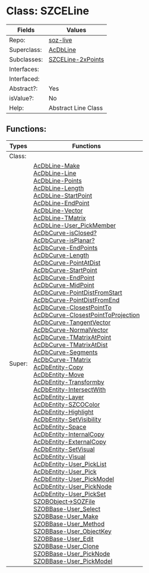 
# Class:	SZCELine

| Fields | Values |
| --------- | --------- |
| Repo: | [soz-live](/repos/soz-live.html) |
| Superclass: | [AcDbLine](AcDbLine.html) |
| Subclasses: | [SZCELine-2xPoints](SZCELine-2xPoints.html) |
| Interfaces: |  |
| Interfaced: |  |
| Abstract?: | Yes |
| isValue?: | No |
| Help: | Abstract Line Class |


## Functions:

| Types | Functions |
| --------- | --------- |
| Class: |  |
| Super: | [AcDbLine-Make](AcDbLine.html) <br> [AcDbLine-Line](AcDbLine.html) <br> [AcDbLine-Points](AcDbLine.html) <br> [AcDbLine-Length](AcDbLine.html) <br> [AcDbLine-StartPoint](AcDbLine.html) <br> [AcDbLine-EndPoint](AcDbLine.html) <br> [AcDbLine-Vector](AcDbLine.html) <br> [AcDbLine-TMatrix](AcDbLine.html) <br> [AcDbLine-User_PickMember](AcDbLine.html) <br> [AcDbCurve-isClosed?](AcDbCurve.html) <br> [AcDbCurve-isPlanar?](AcDbCurve.html) <br> [AcDbCurve-EndPoints](AcDbCurve.html) <br> [AcDbCurve-Length](AcDbCurve.html) <br> [AcDbCurve-PointAtDist](AcDbCurve.html) <br> [AcDbCurve-StartPoint](AcDbCurve.html) <br> [AcDbCurve-EndPoint](AcDbCurve.html) <br> [AcDbCurve-MidPoint](AcDbCurve.html) <br> [AcDbCurve-PointDistFromStart](AcDbCurve.html) <br> [AcDbCurve-PointDistFromEnd](AcDbCurve.html) <br> [AcDbCurve-ClosestPointTo](AcDbCurve.html) <br> [AcDbCurve-ClosestPointToProjection](AcDbCurve.html) <br> [AcDbCurve-TangentVector](AcDbCurve.html) <br> [AcDbCurve-NormalVector](AcDbCurve.html) <br> [AcDbCurve-TMatrixAtPoint](AcDbCurve.html) <br> [AcDbCurve-TMatrixAtDist](AcDbCurve.html) <br> [AcDbCurve-Segments](AcDbCurve.html) <br> [AcDbCurve-TMatrix](AcDbCurve.html) <br> [AcDbEntity-Copy](AcDbEntity.html) <br> [AcDbEntity-Move](AcDbEntity.html) <br> [AcDbEntity-Transformby](AcDbEntity.html) <br> [AcDbEntity-IntersectWith](AcDbEntity.html) <br> [AcDbEntity-Layer](AcDbEntity.html) <br> [AcDbEntity-SZCOColor](AcDbEntity.html) <br> [AcDbEntity-Highlight](AcDbEntity.html) <br> [AcDbEntity-SetVisibility](AcDbEntity.html) <br> [AcDbEntity-Space](AcDbEntity.html) <br> [AcDbEntity-InternalCopy](AcDbEntity.html) <br> [AcDbEntity-ExternalCopy](AcDbEntity.html) <br> [AcDbEntity-SetVisual](AcDbEntity.html) <br> [AcDbEntity-Visual](AcDbEntity.html) <br> [AcDbEntity-User_PickList](AcDbEntity.html) <br> [AcDbEntity-User_Pick](AcDbEntity.html) <br> [AcDbEntity-User_PickModel](AcDbEntity.html) <br> [AcDbEntity-User_PickNode](AcDbEntity.html) <br> [AcDbEntity-User_PickSet](AcDbEntity.html) <br> [SZOBObject->SOZFile](SZOBObject.html) <br> [SZOBBase-User_Select](SZOBBase.html) <br> [SZOBBase-User_Make](SZOBBase.html) <br> [SZOBBase-User_Method](SZOBBase.html) <br> [SZOBBase-User_ObjectKey](SZOBBase.html) <br> [SZOBBase-User_Edit](SZOBBase.html) <br> [SZOBBase-User_Clone](SZOBBase.html) <br> [SZOBBase-User_PickNode](SZOBBase.html) <br> [SZOBBase-User_PickModel](SZOBBase.html) |



